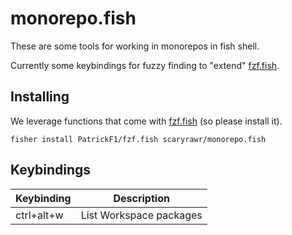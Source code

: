 # monorepo.fish

These are some tools for working in monorepos in fish shell.

Currently some keybindings for fuzzy finding to "extend" [fzf.fish](https://github.com/PatrickF1/fzf.fish).

## Installing

We leverage functions that come with [fzf.fish](https://github.com/PatrickF1/fzf.fish) (so please install it).

```fish
fisher install PatrickF1/fzf.fish scaryrawr/monorepo.fish
```

## Keybindings

| Keybinding | Description             |
| ---------- | ----------------------- |
| ctrl+alt+w | List Workspace packages |